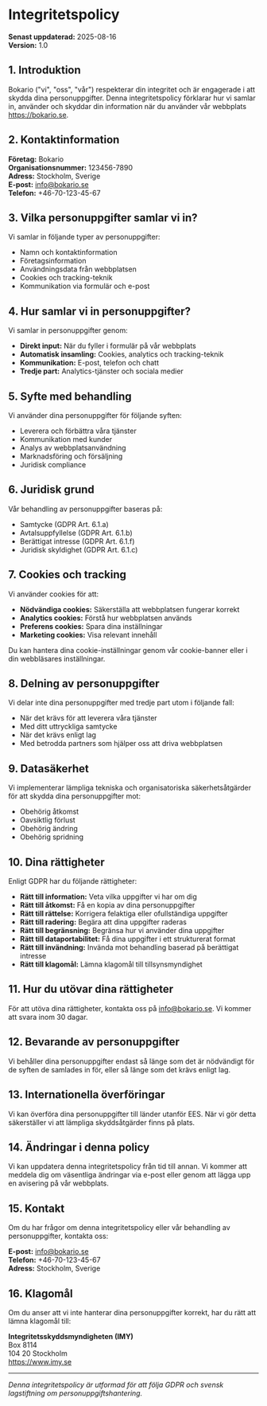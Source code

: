 # Integritetspolicy

**Senast uppdaterad:** 2025-08-16  
**Version:** 1.0

## 1. Introduktion

Bokario ("vi", "oss", "vår") respekterar din integritet och är engagerade i att skydda dina personuppgifter. Denna integritetspolicy förklarar hur vi samlar in, använder och skyddar din information när du använder vår webbplats https://bokario.se.

## 2. Kontaktinformation

**Företag:** Bokario  
**Organisationsnummer:** 123456-7890  
**Adress:** Stockholm, Sverige  
**E-post:** info@bokario.se  
**Telefon:** +46-70-123-45-67

## 3. Vilka personuppgifter samlar vi in?

Vi samlar in följande typer av personuppgifter:

- Namn och kontaktinformation
- Företagsinformation
- Användningsdata från webbplatsen
- Cookies och tracking-teknik
- Kommunikation via formulär och e-post

## 4. Hur samlar vi in personuppgifter?

Vi samlar in personuppgifter genom:

- **Direkt input:** När du fyller i formulär på vår webbplats
- **Automatisk insamling:** Cookies, analytics och tracking-teknik
- **Kommunikation:** E-post, telefon och chatt
- **Tredje part:** Analytics-tjänster och sociala medier

## 5. Syfte med behandling

Vi använder dina personuppgifter för följande syften:

- Leverera och förbättra våra tjänster
- Kommunikation med kunder
- Analys av webbplatsanvändning
- Marknadsföring och försäljning
- Juridisk compliance

## 6. Juridisk grund

Vår behandling av personuppgifter baseras på:

- Samtycke (GDPR Art. 6.1.a)
- Avtalsuppfyllelse (GDPR Art. 6.1.b)
- Berättigat intresse (GDPR Art. 6.1.f)
- Juridisk skyldighet (GDPR Art. 6.1.c)

## 7. Cookies och tracking

Vi använder cookies för att:

- **Nödvändiga cookies:** Säkerställa att webbplatsen fungerar korrekt
- **Analytics cookies:** Förstå hur webbplatsen används
- **Preferens cookies:** Spara dina inställningar
- **Marketing cookies:** Visa relevant innehåll

Du kan hantera dina cookie-inställningar genom vår cookie-banner eller i din webbläsares inställningar.

## 8. Delning av personuppgifter

Vi delar inte dina personuppgifter med tredje part utom i följande fall:

- När det krävs för att leverera våra tjänster
- Med ditt uttryckliga samtycke
- När det krävs enligt lag
- Med betrodda partners som hjälper oss att driva webbplatsen

## 9. Datasäkerhet

Vi implementerar lämpliga tekniska och organisatoriska säkerhetsåtgärder för att skydda dina personuppgifter mot:

- Obehörig åtkomst
- Oavsiktlig förlust
- Obehörig ändring
- Obehörig spridning

## 10. Dina rättigheter

Enligt GDPR har du följande rättigheter:

- **Rätt till information:** Veta vilka uppgifter vi har om dig
- **Rätt till åtkomst:** Få en kopia av dina personuppgifter
- **Rätt till rättelse:** Korrigera felaktiga eller ofullständiga uppgifter
- **Rätt till radering:** Begära att dina uppgifter raderas
- **Rätt till begränsning:** Begränsa hur vi använder dina uppgifter
- **Rätt till dataportabilitet:** Få dina uppgifter i ett strukturerat format
- **Rätt till invändning:** Invända mot behandling baserad på berättigat intresse
- **Rätt till klagomål:** Lämna klagomål till tillsynsmyndighet

## 11. Hur du utövar dina rättigheter

För att utöva dina rättigheter, kontakta oss på info@bokario.se. Vi kommer att svara inom 30 dagar.

## 12. Bevarande av personuppgifter

Vi behåller dina personuppgifter endast så länge som det är nödvändigt för de syften de samlades in för, eller så länge som det krävs enligt lag.

## 13. Internationella överföringar

Vi kan överföra dina personuppgifter till länder utanför EES. När vi gör detta säkerställer vi att lämpliga skyddsåtgärder finns på plats.

## 14. Ändringar i denna policy

Vi kan uppdatera denna integritetspolicy från tid till annan. Vi kommer att meddela dig om väsentliga ändringar via e-post eller genom att lägga upp en avisering på vår webbplats.

## 15. Kontakt

Om du har frågor om denna integritetspolicy eller vår behandling av personuppgifter, kontakta oss:

**E-post:** info@bokario.se  
**Telefon:** +46-70-123-45-67  
**Adress:** Stockholm, Sverige

## 16. Klagomål

Om du anser att vi inte hanterar dina personuppgifter korrekt, har du rätt att lämna klagomål till:

**Integritetsskyddsmyndigheten (IMY)**  
Box 8114  
104 20 Stockholm  
https://www.imy.se

---

*Denna integritetspolicy är utformad för att följa GDPR och svensk lagstiftning om personuppgiftshantering.*